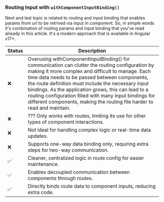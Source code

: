 ### Routing Input with `withComponentInputBinding()` 

Next and last topic is related to routing and input binding that enables 
params from url to be retrived via input in component. 
So, in simple words it's combination of routing params and input binding that you've
read already in this article. It's a modern approach that is available in Angular v17+.

| Status | Description                                                                             |
|--------|-----------------------------------------------------------------------------------------|
| ❌     | Overusing withComponentInputBinding() for communication can clutter the routing configuration by making it more complex and difficult to manage. Each time data needs to be passed between components, the route definition must include the necessary input bindings. As the application grows, this can lead to a routing configuration filled with many input bindings for different components, making the routing file harder to read and maintain.                               |
| ❌     | ??? Only works with routes, limiting its use for other types of component interactions. |
| ❌     | Not ideal for handling complex logic or real-time data updates.                         |
| ❌     | Supports one-way data binding only, requiring extra steps for two-way communication.    |
| ✅     | Cleaner, centralized logic in route config for easier maintenance.                      |
| ✅     | Enables decoupled communication between components through routes.                      |
| ✅     | Directly binds route data to component inputs, reducing extra code.                     |
